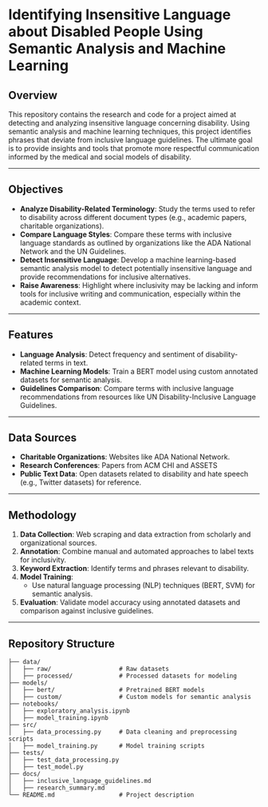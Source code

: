 # Identifying Insensitive Language about Disabled People Using Semantic Analysis and Machine Learning

## Overview
This repository contains the research and code for a project aimed at detecting and analyzing insensitive language concerning disability. Using semantic analysis and machine learning techniques, this project identifies phrases that deviate from inclusive language guidelines. The ultimate goal is to provide insights and tools that promote more respectful communication informed by the medical and social models of disability.

---

## Objectives
- **Analyze Disability-Related Terminology**: Study the terms used to refer to disability across different document types (e.g., academic papers, charitable organizations).
- **Compare Language Styles**: Compare these terms with inclusive language standards as outlined by organizations like the ADA National Network and the UN Guidelines.
- **Detect Insensitive Language**: Develop a machine learning-based semantic analysis model to detect potentially insensitive language and provide recommendations for inclusive alternatives.
- **Raise Awareness**: Highlight where inclusivity may be lacking and inform tools for inclusive writing and communication, especially within the academic context.

---

## Features
- **Language Analysis**: Detect frequency and sentiment of disability-related terms in text.
- **Machine Learning Models**: Train a BERT model using custom annotated datasets for semantic analysis.
- **Guidelines Comparison**: Compare terms with inclusive language recommendations from resources like UN Disability-Inclusive Language Guidelines.

---

## Data Sources
- **Charitable Organizations**: Websites like ADA National Network.
- **Research Conferences**: Papers from ACM CHI and ASSETS
- **Public Text Data**: Open datasets related to disability and hate speech (e.g., Twitter datasets) for reference.

---

## Methodology
1. **Data Collection**: Web scraping and data extraction from scholarly and organizational sources.
2. **Annotation**: Combine manual and automated approaches to label texts for inclusivity.
3. **Keyword Extraction**: Identify terms and phrases relevant to disability.
4. **Model Training**:
   - Use natural language processing (NLP) techniques (BERT, SVM) for semantic analysis.
5. **Evaluation**: Validate model accuracy using annotated datasets and comparison against inclusive guidelines.

---

## Repository Structure
```plaintext
├── data/
│   ├── raw/                   # Raw datasets
│   ├── processed/             # Processed datasets for modeling
├── models/
│   ├── bert/                  # Pretrained BERT models
│   ├── custom/                # Custom models for semantic analysis
├── notebooks/
│   ├── exploratory_analysis.ipynb
│   ├── model_training.ipynb
├── src/
│   ├── data_processing.py     # Data cleaning and preprocessing scripts
│   ├── model_training.py      # Model training scripts
├── tests/
│   ├── test_data_processing.py
│   ├── test_model.py
├── docs/
│   ├── inclusive_language_guidelines.md
│   ├── research_summary.md
└── README.md                  # Project description
